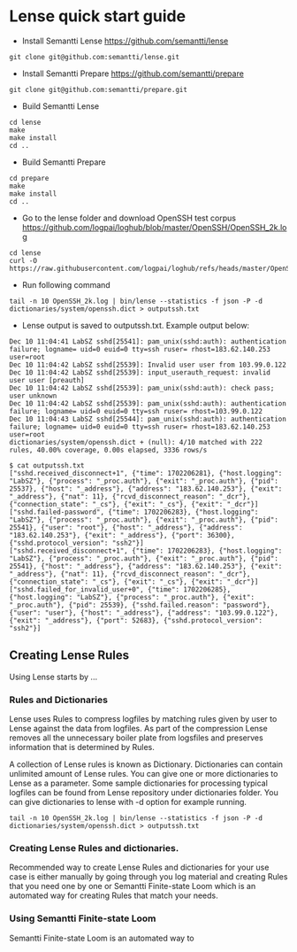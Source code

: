 # Lense quick start guide

* Install Semantti Lense https://github.com/semantti/lense

```console
git clone git@github.com:semantti/lense.git
```

* Install Semantti Prepare https://github.com/semantti/prepare

```console
git clone git@github.com:semantti/prepare.git
```

* Build Semantti Lense

```console
cd lense
make
make install
cd ..
```

* Build Semantti Prepare

```console
cd prepare
make
make install
cd ..
```

* Go to the lense folder and download OpenSSH test corpus https://github.com/logpai/loghub/blob/master/OpenSSH/OpenSSH_2k.log 

```console
cd lense
curl -O https://raw.githubusercontent.com/logpai/loghub/refs/heads/master/OpenSSH/OpenSSH_2k.log
```

* Run following command

```console
tail -n 10 OpenSSH_2k.log | bin/lense --statistics -f json -P -d dictionaries/system/openssh.dict > outputssh.txt
```

* Lense output is saved to outputssh.txt. Example output below:

```console
Dec 10 11:04:41 LabSZ sshd[25541]: pam_unix(sshd:auth): authentication failure; logname= uid=0 euid=0 tty=ssh ruser= rhost=183.62.140.253 user=root
Dec 10 11:04:42 LabSZ sshd[25539]: Invalid user user from 103.99.0.122
Dec 10 11:04:42 LabSZ sshd[25539]: input_userauth_request: invalid user user [preauth]
Dec 10 11:04:42 LabSZ sshd[25539]: pam_unix(sshd:auth): check pass; user unknown
Dec 10 11:04:42 LabSZ sshd[25539]: pam_unix(sshd:auth): authentication failure; logname= uid=0 euid=0 tty=ssh ruser= rhost=103.99.0.122
Dec 10 11:04:43 LabSZ sshd[25544]: pam_unix(sshd:auth): authentication failure; logname= uid=0 euid=0 tty=ssh ruser= rhost=183.62.140.253 user=root
dictionaries/system/openssh.dict + (null): 4/10 matched with 222 rules, 40.00% coverage, 0.00s elapsed, 3336 rows/s

$ cat outputssh.txt 
["sshd.received_disconnect+1", {"time": 1702206281}, {"host.logging": "LabSZ"}, {"process": "_proc.auth"}, {"exit": "_proc.auth"}, {"pid": 25537}, {"host": "_address"}, {"address": "183.62.140.253"}, {"exit": "_address"}, {"nat": 11}, {"rcvd_disconnect_reason": "_dcr"}, {"connection_state": "_cs"}, {"exit": "_cs"}, {"exit": "_dcr"}]
["sshd.failed-password", {"time": 1702206283}, {"host.logging": "LabSZ"}, {"process": "_proc.auth"}, {"exit": "_proc.auth"}, {"pid": 25541}, {"user": "root"}, {"host": "_address"}, {"address": "183.62.140.253"}, {"exit": "_address"}, {"port": 36300}, {"sshd.protocol_version": "ssh2"}]
["sshd.received_disconnect+1", {"time": 1702206283}, {"host.logging": "LabSZ"}, {"process": "_proc.auth"}, {"exit": "_proc.auth"}, {"pid": 25541}, {"host": "_address"}, {"address": "183.62.140.253"}, {"exit": "_address"}, {"nat": 11}, {"rcvd_disconnect_reason": "_dcr"}, {"connection_state": "_cs"}, {"exit": "_cs"}, {"exit": "_dcr"}]
["sshd.failed_for_invalid_user+0", {"time": 1702206285}, {"host.logging": "LabSZ"}, {"process": "_proc.auth"}, {"exit": "_proc.auth"}, {"pid": 25539}, {"sshd.failed.reason": "password"}, {"user": "user"}, {"host": "_address"}, {"address": "103.99.0.122"}, {"exit": "_address"}, {"port": 52683}, {"sshd.protocol_version": "ssh2"}]
```

## Creating Lense Rules 

Using Lense starts by ...

### Rules and Dictionaries

Lense uses Rules to compress logfiles by matching rules given by user to Lense against the data from logfiles. As part of the compression Lense removes all the unnecessary boiler plate from logsfiles and preserves information that is determined by Rules.

A collection of Lense rules is known as Dictionary. Dictionaries can contain unlimited amount of Lense rules. You can give one or more dictionaries to Lense as a parameter. Some sample dictionaries for processing typical logfiles can be found from Lense repository under dictionaries folder. You can give dictionaries to lense with -d option for example running.

```console
tail -n 10 OpenSSH_2k.log | bin/lense --statistics -f json -P -d dictionaries/system/openssh.dict > outputssh.txt
```

### Creating Lense Rules and dictionaries.

Recommended way to create Lense Rules and dictionaries for your use case is either manually by going through you log material and creating Rules that you need one by one or Semantti Finite-state Loom which is an automated way for creating Rules that match your needs.

### Using Semantti Finite-state Loom

Semantti Finite-state Loom is an automated way to 